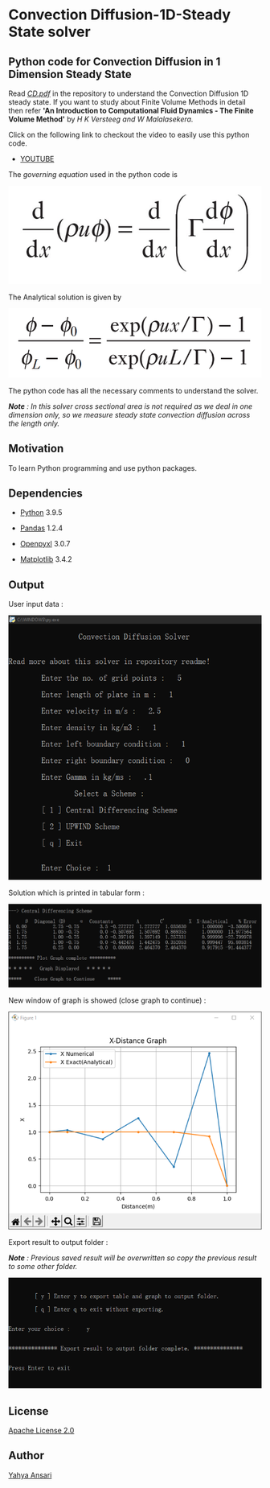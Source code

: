 # Convection Diffusion-1D-Steady State solver
## Python code for Convection Diffusion in 1 Dimension Steady State

Read _[CD.pdf](CD.pdf)_ in the repository to understand the Convection Diffusion 1D steady state. If you want to study about Finite Volume Methods in detail then refer **'An Introduction to Computational Fluid Dynamics - The Finite Volume Method'** by _H K Versteeg and W Malalasekera._

Click on the following link to checkout the video to easily use this python code.

- [YOUTUBE](https://youtu.be/2x0NZ7Wg1Vo)

The _governing equation_ used in the python code is

![governing equation](images/ge.PNG)

The Analytical solution is given by 

![analytical solution](images/an.PNG)

The python code has all the necessary comments to understand the solver.

_**Note** : In this solver cross sectional area is not required as we deal in one dimension only, so we measure steady state convection diffusion across the length only._


## Motivation
To learn Python programming and use python packages.

## Dependencies
- [Python](https://python.org) 3.9.5

- [Pandas](https://pandas.pydata.org) 1.2.4

- [Openpyxl](https://openpyxl.readthedocs.io) 3.0.7

- [Matplotlib](https://matplotlib.org) 3.4.2

## Output
User input data :

![input](images/1.PNG)

Solution which is printed in tabular form :

![table](images/2.PNG)

New window of graph is showed (close graph to continue) :

![quit without export](images/3.PNG)

Export result to output folder :

_**Note** : Previous saved result will be overwritten so copy the previous result to some other folder._

![export](images/4.PNG)

## License

[Apache License 2.0](LICENSE)

## Author

[Yahya Ansari](https://linkedin.com/in/yahya-ansari)
